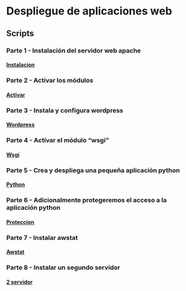 # Despliegue de aplicaciones web
## Scripts
### Parte 1 - Instalación del servidor web apache
#### [Instalacion](https://github.com/Braeek/ProyectoDespliegue/blob/main/Proyecto/InstalacionApache.md)

### Parte 2 - Activar los módulos
#### [Activar](https://github.com/Braeek/ProyectoDespliegue/blob/main/Proyecto/ActivarModulos.md)

### Parte 3 - Instala y configura wordpress
#### [Wordpress](https://github.com/Braeek/ProyectoDespliegue/blob/main/Proyecto/InstalarWordpress.md)

### Parte 4 - Activar el módulo “wsgi”
#### [Wsgi](https://github.com/Braeek/ProyectoDespliegue/blob/main/Proyecto/pythonWsgi.md)

### Parte 5 - Crea y despliega una pequeña aplicación python
#### [Python](https://github.com/Braeek/ProyectoDespliegue/blob/main/Proyecto/pythonWsgi.md)

### Parte 6 - Adicionalmente protegeremos el acceso a la aplicación python
#### [Proteccion](https://github.com/Braeek/ProyectoDespliegue/blob/main/Proyecto/protegerAcceso.md)

### Parte 7 - Instalar awstat
#### [Awstat](https://github.com/Braeek/ProyectoDespliegue/blob/main/Proyecto/instalarAwstat.md)

### Parte 8 - Instalar un segundo servidor
#### [2 servidor](https://github.com/Braeek/ProyectoDespliegue/blob/main/Proyecto/2Serv.md)
